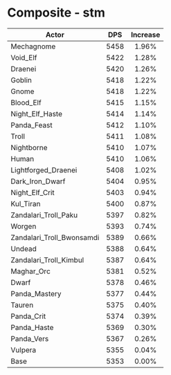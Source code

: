 # Composite - stm
| Actor | DPS | Increase |
|---|:---:|:---:|
|Mechagnome|5458|1.96%|
|Void_Elf|5422|1.28%|
|Draenei|5420|1.26%|
|Goblin|5418|1.22%|
|Gnome|5418|1.22%|
|Blood_Elf|5415|1.15%|
|Night_Elf_Haste|5414|1.14%|
|Panda_Feast|5412|1.10%|
|Troll|5411|1.08%|
|Nightborne|5410|1.07%|
|Human|5410|1.06%|
|Lightforged_Draenei|5408|1.02%|
|Dark_Iron_Dwarf|5404|0.95%|
|Night_Elf_Crit|5403|0.94%|
|Kul_Tiran|5400|0.87%|
|Zandalari_Troll_Paku|5397|0.82%|
|Worgen|5393|0.74%|
|Zandalari_Troll_Bwonsamdi|5389|0.66%|
|Undead|5388|0.64%|
|Zandalari_Troll_Kimbul|5387|0.64%|
|Maghar_Orc|5381|0.52%|
|Dwarf|5378|0.46%|
|Panda_Mastery|5377|0.44%|
|Tauren|5375|0.40%|
|Panda_Crit|5374|0.39%|
|Panda_Haste|5369|0.30%|
|Panda_Vers|5367|0.26%|
|Vulpera|5355|0.04%|
|Base|5353|0.00%|
